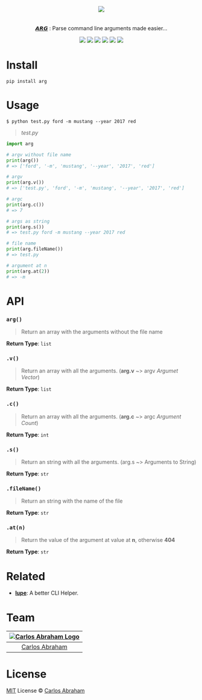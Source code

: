 <p align="center" id="top">
	<a href="https://pypi.org/project/arg"><img src="https://cdn.abranhe.com/projects/arg/logo.svg"></a>
	<br>
	<br>
	<br>
	<a href="https://pypi.org/project/arg"><b>𝘼𝙍𝙂</b></a>
	: Parse command line arguments made easier...
</p>

<p align="center">
	<!-- Travis CI -->
	<a href="https://travis-ci.org/abranhe/arg"><img src="https://img.shields.io/travis/abranhe/arg.svg?logo=travis" /></a>
	<!-- LICENSE -->
	<a href="https://github.com/abranhe/arg/blob/master/LICENSE"><img src="https://img.shields.io/github/license/abranhe/arg.svg" /></a>
	<!-- @abranhe -->
	<a href="https://github.com/abranhe"><img src="https://abranhe.com/badge.svg"></a>
	<!-- Cash me -->
	<a href="https://cash.me/$abranhe"><img src="https://cdn.abranhe.com/badges/cash-me.svg"></a>
	<!-- Patreon -->
	<a href="https://www.patreon.com/abranhe"><img src="https://cdn.abranhe.com/badges/patreon.svg" /></a>
	<!-- Paypal -->
	<a href="https://paypal.me/abranhe/10"><img src="https://cdn.abranhe.com/badges/paypal.svg" /></a>
</p>


# Install

```
pip install arg
```

# Usage

```
$ python test.py ford -m mustang --year 2017 red
```

> *test.py*

```py
import arg

# argv without file name
print(arg())
# => ['ford', '-m', 'mustang', '--year', '2017', 'red']

# argv
print(arg.v())
# => ['test.py', 'ford', '-m', 'mustang', '--year', '2017', 'red']

# argc
print(arg.c())
# => 7

# args as string
print(arg.s())
# => test.py ford -m mustang --year 2017 red

# file name
print(arg.fileName())
# => test.py

# argument at n
print(arg.at(2))
# => -m

```

# API

### `arg()`

> Return an array with the arguments without the file name

**Return Type**: `list`

### `.v()`

> Return an array with all the arguments. (**arg.v** ~> argv *Argumet Vector*)

**Return Type**: `list`

### `.c()`

> Return an array with all the arguments. (**arg.c** ~> argc *Argument Count*)

**Return Type**: `int`

### `.s()`

> Return an string with all the arguments. (arg.s ~> Arguments to String)

**Return Type**: `str`

### `.fileName()`

> Return an string with the name of the file

**Return Type**: `str`

### `.at(n)`

> Return the value of the argument at value at **n**, otherwise **404**

**Return Type**: `str`

# Related

- [**lupe**](https://github.com/abranhe/lupe): A better CLI Helper.

# Team

|[![Carlos Abraham Logo](https://avatars3.githubusercontent.com/u/21347264?s=50&v=4)](https://abranhe.com)|
| :-: |
| [Carlos Abraham](https://github.com/abranhe) |

# License

[MIT](https://github.com/abranhe/arg/blob/master/LICENSE) License © [Carlos Abraham](https://github.com/abranhe/)
